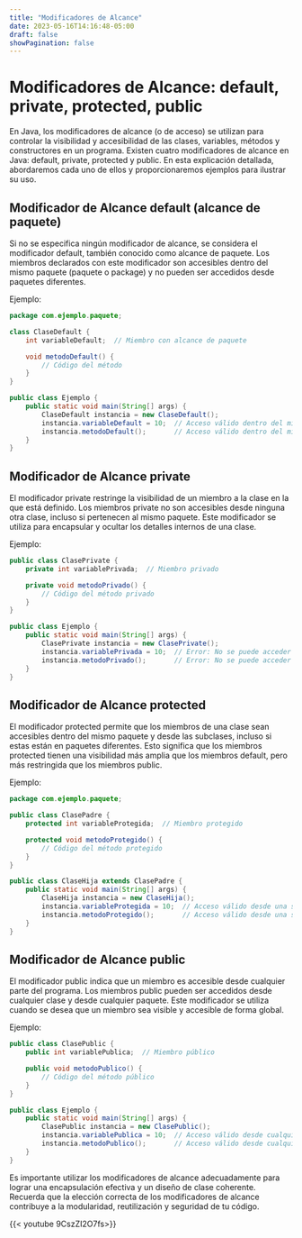 ```yaml
---
title: "Modificadores de Alcance"
date: 2023-05-16T14:16:48-05:00
draft: false
showPagination: false
---
```


# Modificadores de Alcance: default, private, protected, public

En Java, los modificadores de alcance (o de acceso) se utilizan para controlar la visibilidad y accesibilidad de las clases, variables, métodos y constructores en un programa. Existen cuatro modificadores de alcance en Java: default, private, protected y public. En esta explicación detallada, abordaremos cada uno de ellos y proporcionaremos ejemplos para ilustrar su uso.

## Modificador de Alcance default (alcance de paquete)

Si no se especifica ningún modificador de alcance, se considera el modificador default, también conocido como alcance de paquete. Los miembros declarados con este modificador son accesibles dentro del mismo paquete (paquete o package) y no pueden ser accedidos desde paquetes diferentes.

Ejemplo:
``` java
package com.ejemplo.paquete;

class ClaseDefault {
    int variableDefault;  // Miembro con alcance de paquete

    void metodoDefault() {
        // Código del método
    }
}

public class Ejemplo {
    public static void main(String[] args) {
        ClaseDefault instancia = new ClaseDefault();
        instancia.variableDefault = 10;  // Acceso válido dentro del mismo paquete
        instancia.metodoDefault();       // Acceso válido dentro del mismo paquete
    }
}
```

## Modificador de Alcance private

El modificador private restringe la visibilidad de un miembro a la clase en la que está definido. Los miembros private no son accesibles desde ninguna otra clase, incluso si pertenecen al mismo paquete. Este modificador se utiliza para encapsular y ocultar los detalles internos de una clase.

Ejemplo:

``` java
public class ClasePrivate {
    private int variablePrivada;  // Miembro privado

    private void metodoPrivado() {
        // Código del método privado
    }
}

public class Ejemplo {
    public static void main(String[] args) {
        ClasePrivate instancia = new ClasePrivate();
        instancia.variablePrivada = 10;  // Error: No se puede acceder a un miembro privado
        instancia.metodoPrivado();       // Error: No se puede acceder a un método privado
    }
}
```

## Modificador de Alcance protected

El modificador protected permite que los miembros de una clase sean accesibles dentro del mismo paquete y desde las subclases, incluso si estas están en paquetes diferentes. Esto significa que los miembros protected tienen una visibilidad más amplia que los miembros default, pero más restringida que los miembros public.

Ejemplo:

``` java
package com.ejemplo.paquete;

public class ClasePadre {
    protected int variableProtegida;  // Miembro protegido

    protected void metodoProtegido() {
        // Código del método protegido
    }
}

public class ClaseHija extends ClasePadre {
    public static void main(String[] args) {
        ClaseHija instancia = new ClaseHija();
        instancia.variableProtegida = 10;  // Acceso válido desde una subclase
        instancia.metodoProtegido();       // Acceso válido desde una subclase
    }
}
```
## Modificador de Alcance public

El modificador public indica que un miembro es accesible desde cualquier parte del programa. Los miembros public pueden ser accedidos desde cualquier clase y desde cualquier paquete. Este modificador se utiliza cuando se desea que un miembro sea visible y accesible de forma global.

Ejemplo:

``` java 
public class ClasePublic {
    public int variablePublica;  // Miembro público

    public void metodoPublico() {
        // Código del método público
    }
}

public class Ejemplo {
    public static void main(String[] args) {
        ClasePublic instancia = new ClasePublic();
        instancia.variablePublica = 10;  // Acceso válido desde cualquier parte
        instancia.metodoPublico();       // Acceso válido desde cualquier parte
    }
}
```

Es importante utilizar los modificadores de alcance adecuadamente para lograr una encapsulación efectiva y un diseño de clase coherente. Recuerda que la elección correcta de los modificadores de alcance contribuye a la modularidad, reutilización y seguridad de tu código.

{{< youtube 9CszZI2O7fs>}}